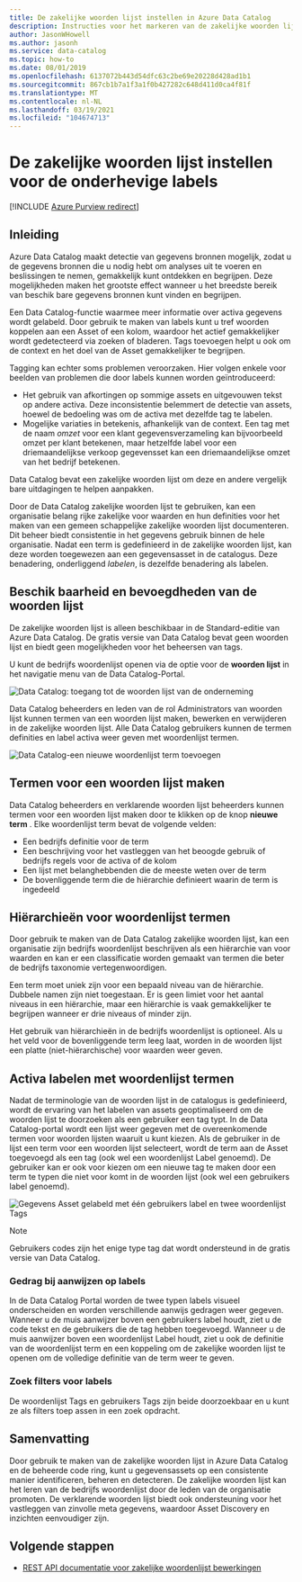 ```yaml
---
title: De zakelijke woorden lijst instellen in Azure Data Catalog
description: Instructies voor het markeren van de zakelijke woorden lijst in Azure Data Catalog voor het definiëren en gebruiken van een algemene bedrijfs woordenlijst voor het labelen van geregistreerde gegevensassets.
author: JasonWHowell
ms.author: jasonh
ms.service: data-catalog
ms.topic: how-to
ms.date: 08/01/2019
ms.openlocfilehash: 6137072b443d54dfc63c2be69e20228d428ad1b1
ms.sourcegitcommit: 867cb1b7a1f3a1f0b427282c648d411d0ca4f81f
ms.translationtype: MT
ms.contentlocale: nl-NL
ms.lasthandoff: 03/19/2021
ms.locfileid: "104674713"
---
```

# <a name="set-up-the-business-glossary-for-governed-tagging"></a>De zakelijke woorden lijst instellen voor de onderhevige labels

[!INCLUDE [Azure Purview redirect](../../includes/data-catalog-use-purview.md)]

## <a name="introduction"></a>Inleiding

Azure Data Catalog maakt detectie van gegevens bronnen mogelijk, zodat u de gegevens bronnen die u nodig hebt om analyses uit te voeren en beslissingen te nemen, gemakkelijk kunt ontdekken en begrijpen. Deze mogelijkheden maken het grootste effect wanneer u het breedste bereik van beschik bare gegevens bronnen kunt vinden en begrijpen.

Een Data Catalog-functie waarmee meer informatie over activa gegevens wordt gelabeld. Door gebruik te maken van labels kunt u tref woorden koppelen aan een Asset of een kolom, waardoor het actief gemakkelijker wordt gedetecteerd via zoeken of bladeren. Tags toevoegen helpt u ook om de context en het doel van de Asset gemakkelijker te begrijpen.

Tagging kan echter soms problemen veroorzaken. Hier volgen enkele voor beelden van problemen die door labels kunnen worden geïntroduceerd:

* Het gebruik van afkortingen op sommige assets en uitgevouwen tekst op andere activa. Deze inconsistentie belemmert de detectie van assets, hoewel de bedoeling was om de activa met dezelfde tag te labelen.
* Mogelijke variaties in betekenis, afhankelijk van de context. Een tag met de naam *omzet* voor een klant gegevensverzameling kan bijvoorbeeld omzet per klant betekenen, maar hetzelfde label voor een driemaandelijkse verkoop gegevensset kan een driemaandelijkse omzet van het bedrijf betekenen.  

Data Catalog bevat een zakelijke woorden lijst om deze en andere vergelijk bare uitdagingen te helpen aanpakken.

Door de Data Catalog zakelijke woorden lijst te gebruiken, kan een organisatie belang rijke zakelijke voor waarden en hun definities voor het maken van een gemeen schappelijke zakelijke woorden lijst documenteren. Dit beheer biedt consistentie in het gegevens gebruik binnen de hele organisatie. Nadat een term is gedefinieerd in de zakelijke woorden lijst, kan deze worden toegewezen aan een gegevensasset in de catalogus. Deze benadering, onderliggend *labelen*, is dezelfde benadering als labelen.

## <a name="glossary-availability-and-privileges"></a>Beschik baarheid en bevoegdheden van de woorden lijst

De zakelijke woorden lijst is alleen beschikbaar in de Standard-editie van Azure Data Catalog. De gratis versie van Data Catalog bevat geen woorden lijst en biedt geen mogelijkheden voor het beheersen van tags.

U kunt de bedrijfs woordenlijst openen via de optie voor de **woorden lijst** in het navigatie menu van de Data Catalog-Portal.  

![Data Catalog: toegang tot de woorden lijst van de onderneming](./media/data-catalog-how-to-business-glossary/01-portal-menu.png)

Data Catalog beheerders en leden van de rol Administrators van woorden lijst kunnen termen van een woorden lijst maken, bewerken en verwijderen in de zakelijke woorden lijst. Alle Data Catalog gebruikers kunnen de termen definities en label activa weer geven met woordenlijst termen.

![Data Catalog-een nieuwe woordenlijst term toevoegen](./media/data-catalog-how-to-business-glossary/02-new-term.png)

## <a name="creating-glossary-terms"></a>Termen voor een woorden lijst maken

Data Catalog beheerders en verklarende woorden lijst beheerders kunnen termen voor een woorden lijst maken door te klikken op de knop **nieuwe term** . Elke woordenlijst term bevat de volgende velden:

* Een bedrijfs definitie voor de term
* Een beschrijving voor het vastleggen van het beoogde gebruik of bedrijfs regels voor de activa of de kolom
* Een lijst met belanghebbenden die de meeste weten over de term
* De bovenliggende term die de hiërarchie definieert waarin de term is ingedeeld

## <a name="glossary-term-hierarchies"></a>Hiërarchieën voor woordenlijst termen

Door gebruik te maken van de Data Catalog zakelijke woorden lijst, kan een organisatie zijn bedrijfs woordenlijst beschrijven als een hiërarchie van voor waarden en kan er een classificatie worden gemaakt van termen die beter de bedrijfs taxonomie vertegenwoordigen.

Een term moet uniek zijn voor een bepaald niveau van de hiërarchie. Dubbele namen zijn niet toegestaan. Er is geen limiet voor het aantal niveaus in een hiërarchie, maar een hiërarchie is vaak gemakkelijker te begrijpen wanneer er drie niveaus of minder zijn.

Het gebruik van hiërarchieën in de bedrijfs woordenlijst is optioneel. Als u het veld voor de bovenliggende term leeg laat, worden in de woorden lijst een platte (niet-hiërarchische) voor waarden weer geven.  

## <a name="tagging-assets-with-glossary-terms"></a>Activa labelen met woordenlijst termen

Nadat de terminologie van de woorden lijst in de catalogus is gedefinieerd, wordt de ervaring van het labelen van assets geoptimaliseerd om de woorden lijst te doorzoeken als een gebruiker een tag typt. In de Data Catalog-portal wordt een lijst weer gegeven met de overeenkomende termen voor woorden lijsten waaruit u kunt kiezen. Als de gebruiker in de lijst een term voor een woorden lijst selecteert, wordt de term aan de Asset toegevoegd als een tag (ook wel een woordenlijst Label genoemd). De gebruiker kan er ook voor kiezen om een nieuwe tag te maken door een term te typen die niet voor komt in de woorden lijst (ook wel een gebruikers label genoemd).

![Gegevens Asset gelabeld met één gebruikers label en twee woordenlijst Tags](./media/data-catalog-how-to-business-glossary/03-tagged-asset.png)

> [!NOTE]
> Gebruikers codes zijn het enige type tag dat wordt ondersteund in de gratis versie van Data Catalog.

### <a name="hover-behavior-on-tags"></a>Gedrag bij aanwijzen op labels

In de Data Catalog Portal worden de twee typen labels visueel onderscheiden en worden verschillende aanwijs gedragen weer gegeven. Wanneer u de muis aanwijzer boven een gebruikers label houdt, ziet u de code tekst en de gebruikers die de tag hebben toegevoegd. Wanneer u de muis aanwijzer boven een woordenlijst Label houdt, ziet u ook de definitie van de woordenlijst term en een koppeling om de zakelijke woorden lijst te openen om de volledige definitie van de term weer te geven.

### <a name="search-filters-for-tags"></a>Zoek filters voor labels

De woordenlijst Tags en gebruikers Tags zijn beide doorzoekbaar en u kunt ze als filters toep assen in een zoek opdracht.

## <a name="summary"></a>Samenvatting

Door gebruik te maken van de zakelijke woorden lijst in Azure Data Catalog en de beheerde code ring, kunt u gegevensassets op een consistente manier identificeren, beheren en detecteren. De zakelijke woorden lijst kan het leren van de bedrijfs woordenlijst door de leden van de organisatie promoten. De verklarende woorden lijst biedt ook ondersteuning voor het vastleggen van zinvolle meta gegevens, waardoor Asset Discovery en inzichten eenvoudiger zijn.

## <a name="next-steps"></a>Volgende stappen

* [REST API documentatie voor zakelijke woordenlijst bewerkingen](/rest/api/datacatalog/data-catalog-glossary)
